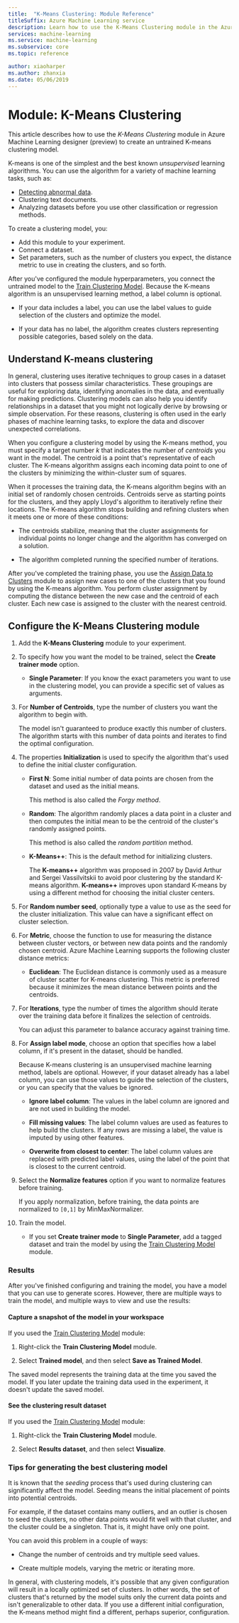 ```yaml
---
title:  "K-Means Clustering: Module Reference"
titleSuffix: Azure Machine Learning service
description: Learn how to use the K-Means Clustering module in the Azure Machine Learning service to train clustering models.
services: machine-learning
ms.service: machine-learning
ms.subservice: core
ms.topic: reference

author: xiaoharper
ms.author: zhanxia
ms.date: 05/06/2019
---
```

# Module: K-Means Clustering

This article describes how to use the *K-Means Clustering* module in Azure Machine Learning designer (preview) to create an untrained K-means clustering model. 
 
K-means is one of the simplest and the best known *unsupervised* learning algorithms. You can use the algorithm for a variety of machine learning tasks, such as: 

* [Detecting abnormal data](https://msdn.microsoft.com/magazine/jj891054.aspx).
* Clustering text documents.
* Analyzing datasets before you use other classification or regression methods. 

To create a clustering model, you:

* Add this module to your experiment.
* Connect a dataset.
* Set parameters, such as the number of clusters you expect, the distance metric to use in creating the clusters, and so forth. 
  
After you've configured the module hyperparameters, you connect the untrained model to the [Train Clustering Model](train-clustering-model.md). Because the K-means algorithm is an unsupervised learning method, a label column is optional. 

+ If your data includes a label, you can use the label values to guide selection of the clusters and optimize the model. 

+ If your data has no label, the algorithm creates clusters representing possible categories, based solely on the data.  

##  Understand K-means clustering
 
In general, clustering uses iterative techniques to group cases in a dataset into clusters that possess similar characteristics. These groupings are useful for exploring data, identifying anomalies in the data, and eventually for making predictions. Clustering models can also help you identify relationships in a dataset that you might not logically derive by browsing or simple observation. For these reasons, clustering is often used in the early phases of machine learning tasks, to explore the data and discover unexpected correlations.  
  
 When you configure a clustering model by using the K-means method, you must specify a target number *k* that indicates the number of *centroids* you want in the model. The centroid is a point that's representative of each cluster. The K-means algorithm assigns each incoming data point to one of the clusters by minimizing the within-cluster sum of squares. 
 
When it processes the training data, the K-means algorithm begins with an initial set of randomly chosen centroids. Centroids serve as starting points for the clusters, and they apply Lloyd's algorithm to iteratively refine their locations. The K-means algorithm stops building and refining clusters when it meets one or more of these conditions:  
  
-   The centroids stabilize, meaning that the cluster assignments for individual points no longer change and the algorithm has converged on a solution.  
  
-   The algorithm completed running the specified number of iterations.  
  
 After you've completed the training phase, you use the [Assign Data to Clusters](assign-data-to-clusters.md) module to assign new cases to one of the clusters that you found by using the K-means algorithm. You perform cluster assignment by computing the distance between the new case and the centroid of each cluster. Each new case is assigned to the cluster with the nearest centroid.  

## Configure the K-Means Clustering module
  
1.  Add the **K-Means Clustering** module to your experiment.  
  
2.  To specify how you want the model to be trained, select the **Create trainer mode** option.  
  
    -   **Single Parameter**: If you know the exact parameters you want to use in the clustering model, you can provide a specific set of values as arguments.  
  
3.  For **Number of Centroids**, type the number of clusters you want the algorithm to begin with.  
  
     The model isn't guaranteed to produce exactly this number of clusters. The algorithm starts with this number of data points and iterates to find the optimal configuration.  
  
4.  The properties **Initialization** is used to specify the algorithm that's used to define the initial cluster configuration.  
  
    -   **First N**: Some initial number of data points are chosen from the dataset and used as the initial means. 
    
         This method is also called the *Forgy method*.  
  
    -   **Random**: The algorithm randomly places a data point in a cluster and then computes the initial mean to be the centroid of the cluster's randomly assigned points. 

         This method is also called the *random partition* method.  
  
    -   **K-Means++**: This is the default method for initializing clusters.  
  
         The **K-means++** algorithm was proposed in 2007 by David Arthur and Sergei Vassilvitskii to avoid poor clustering by the standard K-means algorithm. **K-means++** improves upon standard K-means by using a different method for choosing the initial cluster centers.  
  
    
5.  For **Random number seed**, optionally type a value to use as the seed for the cluster initialization. This value can have a significant effect on cluster selection.  
  
6.  For **Metric**, choose the function to use for measuring the distance between cluster vectors, or between new data points and the randomly chosen centroid. Azure Machine Learning supports the following cluster distance metrics:  
  
    -   **Euclidean**: The Euclidean distance is commonly used as a measure of cluster scatter for K-means clustering. This metric is preferred because it minimizes the mean distance between points and the centroids.
  
7.  For **Iterations**, type the number of times the algorithm should iterate over the training data before it finalizes the selection of centroids.  
  
     You can adjust this parameter to balance accuracy against training time.  
  
8.  For **Assign label mode**, choose an option that specifies how a label column, if it's present in the dataset, should be handled.  
  
     Because K-means clustering is an unsupervised machine learning method, labels are optional. However, if your dataset already has a label column, you can use those values to guide the selection of the clusters, or you can specify that the values be ignored.  
  
    -   **Ignore label column**: The values in the label column are ignored and are not used in building the model.
  
    -   **Fill missing values**: The label column values are used as features to help build the clusters. If any rows are missing a label, the value is imputed by using other features.  
  
    -   **Overwrite from closest to center**: The label column values are replaced with predicted label values, using the label of the point that is closest to the current centroid.  

8.  Select the **Normalize features** option if you want to normalize features before training.
  
     If you apply normalization, before training, the data points are normalized to `[0,1]` by MinMaxNormalizer.

10. Train the model.  
  
    -   If you set **Create trainer mode** to **Single Parameter**, add a tagged dataset and train the model by using the [Train Clustering Model](train-clustering-model.md) module.  
  
### Results

After you've finished configuring and training the model, you have a model that you can use to generate scores. However, there are multiple ways to train the model, and multiple ways to view and use the results: 

#### Capture a snapshot of the model in your workspace

If you used the [Train Clustering Model](train-clustering-model.md) module:

1. Right-click the **Train Clustering Model** module.

2. Select **Trained model**, and then select **Save as Trained Model**.

The saved model represents the training data at the time you saved the model. If you later update the training data used in the experiment, it doesn't update the saved model. 

#### See the clustering result dataset 

If you used the [Train Clustering Model](train-clustering-model.md) module:

1. Right-click the **Train Clustering Model** module.

2. Select **Results dataset**, and then select **Visualize**.

### Tips for generating the best clustering model  

It is known that the *seeding* process that's used during clustering can significantly affect the model. Seeding means the initial placement of points into potential centroids.
 
For example, if the dataset contains many outliers, and an outlier is chosen to seed the clusters, no other data points would fit well with that cluster, and the cluster could be a singleton. That is, it might have only one point.  
  
You can avoid this problem in a couple of ways:  
  
-   Change the number of centroids and try multiple seed values.  
  
-   Create multiple models, varying the metric or iterating more.  
  
In general, with clustering models, it's possible that any given configuration will result in a locally optimized set of clusters. In other words, the set of clusters that's returned by the model suits only the current data points and isn't generalizable to other data. If you use a different initial configuration, the K-means method might find a different, perhaps superior, configuration. 
